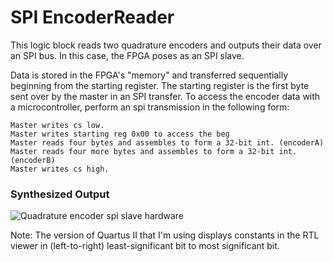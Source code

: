 SPI EncoderReader
========
This logic block reads two quadrature encoders and outputs their data over
an SPI bus. In this case, the FPGA poses as an SPI slave.

Data is stored in the FPGA's "memory" and transferred sequentially beginning 
from the starting register. The starting register is the first byte sent over
by the master in an SPI transfer. 
To access the encoder data with a microcontroller, perform an spi transmission
in the following form:
    
    Master writes cs low.
    Master writes starting reg 0x00 to access the beg
    Master reads four bytes and assembles to form a 32-bit int. (encoderA)
    Master reads four more bytes and assembles to form a 32-bit int. (encoderB)
    Master writes cs high.
    
### Synthesized Output
![Quadrature encoder spi slave hardware](https://raw.githubusercontent.com/Poofjunior/HardwareModules/master/SPI_EncoderReader/SPI_EncoderReader_SynthesizedOutput.png)

Note: The version of Quartus II that I'm using displays constants in the RTL 
viewer in (left-to-right) least-significant bit to most significant bit. 
